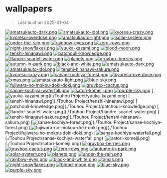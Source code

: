 # wallpapers

> Last built on 2025-01-04

[![amatsukauto-dark.png](.github/thumbnails/amatsukauto-dark.png)](./Vtubers/amatsukauto-dark.png)
[![amatsukauto-idol.png](.github/thumbnails/amatsukauto-idol.png)](./Vtubers/amatsukauto-idol.png)
[![kyoresu-crazy.png](.github/thumbnails/kyoresu-crazy.png)](./Vtubers/kyoresu-crazy.png)
[![kyoresu-overdose.png](.github/thumbnails/kyoresu-overdose.png)](./Vtubers/kyoresu-overdose.png)
[![amatsukauto-light.png](.github/thumbnails/amatsukauto-light.png)](./Vtubers/amatsukauto-light.png)
[![solar-system.png](.github/thumbnails/solar-system.png)](./.github/thumbnails/solar-system.png)
[![under-the-rain.png](.github/thumbnails/under-the-rain.png)](./.github/thumbnails/under-the-rain.png)
[![rainbow-eyes.png](.github/thumbnails/rainbow-eyes.png)](./.github/thumbnails/rainbow-eyes.png)
[![zero-rows.png](.github/thumbnails/zero-rows.png)](./.github/thumbnails/zero-rows.png)
[![night-snowflakes.png](.github/thumbnails/night-snowflakes.png)](./.github/thumbnails/night-snowflakes.png)
[![yuuka-kazami.png](.github/thumbnails/yuuka-kazami.png)](./.github/thumbnails/yuuka-kazami.png)
[![blood-moon.png](.github/thumbnails/blood-moon.png)](./.github/thumbnails/blood-moon.png)
[![tenshi-hinanawi.png](.github/thumbnails/tenshi-hinanawi.png)](./.github/thumbnails/tenshi-hinanawi.png)
[![patchouli-knowledge.png](.github/thumbnails/patchouli-knowledge.png)](./.github/thumbnails/patchouli-knowledge.png)
[![flandre-scarlet-water.png](.github/thumbnails/flandre-scarlet-water.png)](./.github/thumbnails/flandre-scarlet-water.png)
[![planets.png](.github/thumbnails/planets.png)](./.github/thumbnails/planets.png)
[![gruvbox-berries.png](.github/thumbnails/gruvbox-berries.png)](./.github/thumbnails/gruvbox-berries.png)
[![autumn-in-park.png](.github/thumbnails/autumn-in-park.png)](./.github/thumbnails/autumn-in-park.png)
[![black-and-white.png](.github/thumbnails/black-and-white.png)](./.github/thumbnails/black-and-white.png)
[![amatsukauto-dark.png](.github/thumbnails/amatsukauto-dark.png)](./.github/thumbnails/amatsukauto-dark.png)
[![amatsukauto-idol.png](.github/thumbnails/amatsukauto-idol.png)](./.github/thumbnails/amatsukauto-idol.png)
[![tenshi-hinanawi-sakura.png](.github/thumbnails/tenshi-hinanawi-sakura.png)](./.github/thumbnails/tenshi-hinanawi-sakura.png)
[![kyoresu-crazy.png](.github/thumbnails/kyoresu-crazy.png)](./.github/thumbnails/kyoresu-crazy.png)
[![sanae-kochiya-forest.png](.github/thumbnails/sanae-kochiya-forest.png)](./.github/thumbnails/sanae-kochiya-forest.png)
[![kyoresu-overdose.png](.github/thumbnails/kyoresu-overdose.png)](./.github/thumbnails/kyoresu-overdose.png)
[![xmas.png](.github/thumbnails/xmas.png)](./.github/thumbnails/xmas.png)
[![amatsukauto-light.png](.github/thumbnails/amatsukauto-light.png)](./.github/thumbnails/amatsukauto-light.png)
[![blue-sky.png](.github/thumbnails/blue-sky.png)](./.github/thumbnails/blue-sky.png)
[![fujiwara-no-mokou-doki-doki.png](.github/thumbnails/fujiwara-no-mokou-doki-doki.png)](./.github/thumbnails/fujiwara-no-mokou-doki-doki.png)
[![gruvbox-cactus.png](.github/thumbnails/gruvbox-cactus.png)](./.github/thumbnails/gruvbox-cactus.png)
[![sanae-kochiya-waterfall.png](.github/thumbnails/sanae-kochiya-waterfall.png)](./.github/thumbnails/sanae-kochiya-waterfall.png)
[![satori-komeiji.png](.github/thumbnails/satori-komeiji.png)](./.github/thumbnails/satori-komeiji.png)
[![purple-sky.png](.github/thumbnails/purple-sky.png)](./.github/thumbnails/purple-sky.png)
[![yuuka-kazami.png](.github/thumbnails/yuuka-kazami.png)](./Touhou Project/yuuka-kazami.png)
[![tenshi-hinanawi.png](.github/thumbnails/tenshi-hinanawi.png)](./Touhou Project/tenshi-hinanawi.png)
[![patchouli-knowledge.png](.github/thumbnails/patchouli-knowledge.png)](./Touhou Project/patchouli-knowledge.png)
[![flandre-scarlet-water.png](.github/thumbnails/flandre-scarlet-water.png)](./Touhou Project/flandre-scarlet-water.png)
[![tenshi-hinanawi-sakura.png](.github/thumbnails/tenshi-hinanawi-sakura.png)](./Touhou Project/tenshi-hinanawi-sakura.png)
[![sanae-kochiya-forest.png](.github/thumbnails/sanae-kochiya-forest.png)](./Touhou Project/sanae-kochiya-forest.png)
[![fujiwara-no-mokou-doki-doki.png](.github/thumbnails/fujiwara-no-mokou-doki-doki.png)](./Touhou Project/fujiwara-no-mokou-doki-doki.png)
[![sanae-kochiya-waterfall.png](.github/thumbnails/sanae-kochiya-waterfall.png)](./Touhou Project/sanae-kochiya-waterfall.png)
[![satori-komeiji.png](.github/thumbnails/satori-komeiji.png)](./Touhou Project/satori-komeiji.png)
[![gruvbox-berries.png](.github/thumbnails/gruvbox-berries.png)](./Nature/gruvbox-berries.png)
[![gruvbox-cactus.png](.github/thumbnails/gruvbox-cactus.png)](./Nature/gruvbox-cactus.png)
[![zero-rows.png](.github/thumbnails/zero-rows.png)](./OC/zero-rows.png)
[![autumn-in-park.png](.github/thumbnails/autumn-in-park.png)](./OC/autumn-in-park.png)
[![solar-system.png](.github/thumbnails/solar-system.png)](./Abstract/solar-system.png)
[![planets.png](.github/thumbnails/planets.png)](./Abstract/planets.png)
[![under-the-rain.png](.github/thumbnails/under-the-rain.png)](./Misc/under-the-rain.png)
[![rainbow-eyes.png](.github/thumbnails/rainbow-eyes.png)](./Misc/rainbow-eyes.png)
[![black-and-white.png](.github/thumbnails/black-and-white.png)](./Misc/black-and-white.png)
[![xmas.png](.github/thumbnails/xmas.png)](./Misc/xmas.png)
[![night-snowflakes.png](.github/thumbnails/night-snowflakes.png)](./Landscapes/night-snowflakes.png)
[![blood-moon.png](.github/thumbnails/blood-moon.png)](./Landscapes/blood-moon.png)
[![blue-sky.png](.github/thumbnails/blue-sky.png)](./Landscapes/blue-sky.png)
[![purple-sky.png](.github/thumbnails/purple-sky.png)](./Landscapes/purple-sky.png)
